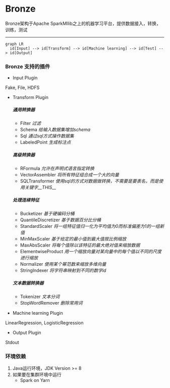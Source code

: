 # Bronze
Bronze架构于Apache SparkMllib之上的机器学习平台，提供数据接入，转换，训练，测试

-----

```mermaid
graph LR
  id[Input] --> id[Transform] --> id[Machine learning] --> id[Test] --> id[Output]
```

### Bronze 支持的插件

- Input Plugin

Fake, File, HDFS

- Transform Plugin
   ##### 通用转换器
   - Filter *过滤*
   - Schema *给输入数据集增加schema*
   - Sql *通过sql方式操作数据集*
   - LabeledPoint *生成标注点*
   ##### 高级转换器
   - RFormula *允许在声明式语言指定转换*
   - VectorAssembler *将所有特征组合成一个大的向量*   
   - SQLTransformer *使用sql的方式对数据做转换，不需要是要表名，而是使用关键字__THIS__*
   ##### 处理连续特征
   - Bucketizer *基于硬编码分桶*
   - QuantileDiscretizer *基于数据百分比分桶*
   - StandardScaler *将一组特征值归一化为平均值为0而标准偏差为1的一组新值*
   - MinMaxScaler *基于给定的最小值到最大值按比例缩放*
   - MaxAbsScaler *将每个值除以该特征的最大绝对值来缩放数据*
   - ElementwiseProduct *用一个缩放向量对某向量中的每个值以不同的尺度进行缩放*
   - Normalizer *使用某个幂范数来缩放多维向量*
   - StringIndexer *将字符串映射到不同的数字id*
   ##### 文本数据转换器
   - Tokenizer *文本分词*
   - StopWordRemover *删除常用词*
   

- Machine learning Plugin

LinearRegression, LogisticRegression

- Output Plugin

Stdout

### 环境依赖
1. Java运行环境，JDK Version >= 8
2. 如果要在集群环境中运行
    - Spark on Yarn